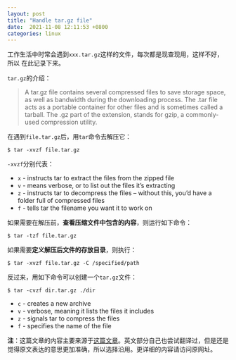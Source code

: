 ```yaml
---
layout: post
title: "Handle tar.gz file"
date:  2021-11-08 12:11:53 +0800
categories: linux
---
```


工作生活中时常会遇到`xxx.tar.gz`这样的文件，每次都是现查现用，这样不好，所以
在此记录下来。

`tar.gz`的介绍：
> A tar.gz file contains several compressed files to save storage space, as well as bandwidth during the downloading process. The .tar file acts as a portable container for other files and is sometimes called a tarball. The .gz part of the extension, stands for gzip, a commonly-used compression utility.

在遇到`file.tar.gz`后，用`tar`命令去解压它：
```
$ tar -xvzf file.tar.gz
```

`-xvzf`分别代表：
- `x` - instructs tar to extract the files from the zipped file
- `v` - means verbose, or to list out the files it’s extracting
- `z` - instructs tar to decompress the files – without this, you’d have a folder full of compressed files
- `f` - tells tar the filename you want it to work on

如果需要在解压前，**查看压缩文件中包含的内容**，则运行如下命令：
```
$ tar -tzf file.tar.gz
```

如果需要**定义解压后文件的存放目录**，则执行：
```
$ tar -xvzf file.tar.gz -C /specified/path
```

反过来，用如下命令可以创建一个`tar.gz`文件：
```
$ tar -cvzf dir.tar.gz ./dir
```

- `c` - creates a new archive
- `v` - verbose, meaning it lists the files it includes
- `z` - signals tar to compress the files
- `f` - specifies the name of the file

**注**：这篇文章的内容主要来源于[这篇文章](https://phoenixnap.com/kb/extract-tar-gz-files-linux-command-line)。英文部分自己也尝试翻译过，但是还是觉得原文表达的意思更加准确，所以选择沿用。更详细的内容请访问原网址。

